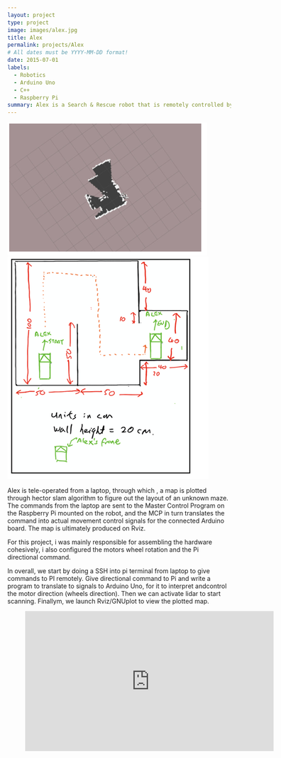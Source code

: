 ```yaml
---
layout: project
type: project
image: images/alex.jpg
title: Alex
permalink: projects/Alex
# All dates must be YYYY-MM-DD format!
date: 2015-07-01
labels:
  - Robotics
  - Arduino Uno
  - C++
  - Raspberry Pi
summary: Alex is a Search & Rescue robot that is remotely controlled by Pi, motors are controlled by arduino and itslidar is powered separately.
---
```


<div class="ui small rounded images">
  <img class="ui image" src="../images/Slam.PNG">
  <img class="ui image" src="../images/maze.png">
</div>

Alex is tele-operated from a laptop, through which , a map is plotted through hector slam algorithm to figure out the layout of an unknown maze. The commands from the laptop are sent to
the Master Control Program on the Raspberry Pi mounted on the robot, and the MCP in turn translates the command into actual movement control signals for the connected Arduino board. The map
is ultimately produced on Rviz.

For this project, i was mainly responsible for assembling the hardware cohesively, i also configured the motors wheel rotation and the Pi directional command. 

In overall, we start by doing a SSH into pi terminal from laptop to give commands to PI remotely. Give directional command to Pi and write a program to translate to signals to Arduino Uno, for it to interpret andcontrol the motor direction (wheels direction). Then we can activate lidar to start scanning. Finallym, we launch Rviz/GNUplot to view the plotted map. 

<figure class="video_container">
  <iframe width="560" height="315" src="https://www.youtube.com/embed/Ss2t-jPKTgU" frameborder="0" allow="accelerometer; autoplay; clipboard-write; encrypted-media; gyroscope; picture-in-picture" allowfullscreen></iframe>
</figure>



